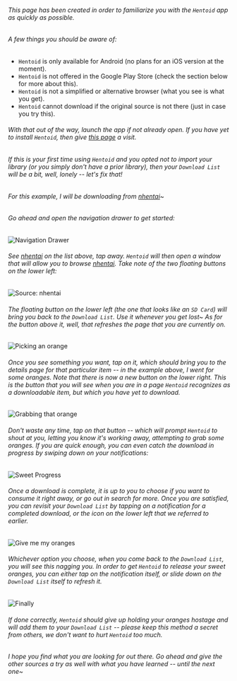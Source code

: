 ###### This page has been created in order to familiarize you with the `Hentoid` app as quickly as possible.

###### A few things you should be aware of:
* `Hentoid` is only available for Android (no plans for an iOS version at the moment).
* `Hentoid` is not offered in the Google Play Store (check the section below for more about this).
* `Hentoid` is not a simplified or alternative browser (what you see is what you get).
* `Hentoid` cannot download if the original source is not there (just in case you try this).

###### With that out of the way, launch the app if not already open. If you have yet to install `Hentoid`, then give [this page](https://github.com/AVnetWS/Hentoid/wiki/Getting-Started) a visit.

###### If this is your first time using `Hentoid` and you opted *not* to import your library (or you simply don't have a prior library), then your `Download List` will be a bit, well, lonely -- let's fix that!

###### For this example, I will be downloading from [nhentai](https://nhentai.net/)~
###### Go ahead and open the navigation drawer to get started:

![Navigation Drawer](https://github.com/avluis/Hentoid-Resources/raw/master/wiki/assets/img/down/01-down-navigation-menu.png)

###### See [nhentai](https://nhentai.net/) on the list above, tap away. `Hentoid` will then open a window that will allow you to browse [nhentai](https://nhentai.net/). Take note of the two floating buttons on the lower left:

![Source: nhentai](https://github.com/avluis/Hentoid-Resources/raw/master/wiki/assets/img/down/02-down-source-nhentai.png)

###### The floating button on the lower left (the one that looks like an `SD Card`) will bring you back to the `Download List`. Use it whenever you get lost~ As for the button above it, well, that refreshes the page that you are currently on.

![Picking an orange](https://github.com/avluis/Hentoid-Resources/raw/master/wiki/assets/img/down/03-down-nhentai-oranges.png)

###### Once you see something you want, tap on it, which should bring you to the details page for that particular item -- in the example above, I went for some oranges. Note that there is now a new button on the lower right. This is the button that you will see when you are in a page `Hentoid` recognizes as a downloadable item, but which you have yet to download.

![Grabbing that orange](https://github.com/avluis/Hentoid-Resources/raw/master/wiki/assets/img/down/04-down-grabbing-orange.png)

###### Don't waste any time, tap on that button -- which will prompt `Hentoid` to shout at you, letting you know it's working away, attempting to grab some oranges. If you are quick enough, you can even catch the download in progress by swiping down on your notifications:

![Sweet Progress](https://github.com/avluis/Hentoid-Resources/raw/master/wiki/assets/img/down/05-down-checking-orange-state.png)

###### Once a download is complete, it is up to you to choose if you want to consume it right away, or go out in search for more. Once you are satisfied, you can revisit your `Download List` by tapping on a notification for a completed download, or the icon on the lower left that we referred to earlier. 

![Give me my oranges](https://github.com/avluis/Hentoid-Resources/raw/master/wiki/assets/img/down/06-down-new-orange-in-library.png)

###### Whichever option you choose, when you come back to the `Download List`, you will see this nagging you. In order to get `Hentoid` to release your sweet oranges, you can either tap on the notification itself, or slide down on the `Download List` itself to refresh it.

![Finally](https://github.com/avluis/Hentoid-Resources/raw/master/wiki/assets/img/down/07-down-refreshing-library.png)

###### If done correctly, `Hentoid` should give up holding your oranges hostage and will add them to your `Download List` -- please keep this method a secret from others, we don't want to hurt `Hentoid` too much.

###### I hope you find what you are looking for out there. Go ahead and give the other sources a try as well with what you have learned -- until the next one~